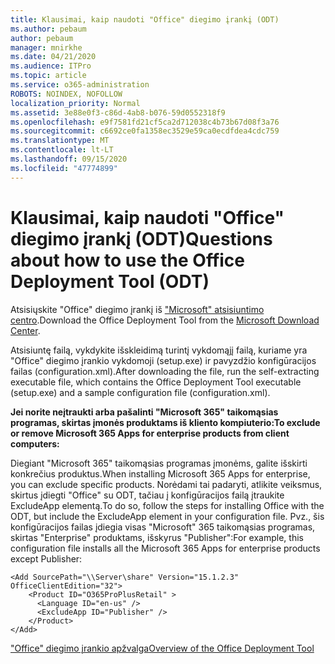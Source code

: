 ```yaml
---
title: Klausimai, kaip naudoti "Office" diegimo įrankį (ODT)
ms.author: pebaum
author: pebaum
manager: mnirkhe
ms.date: 04/21/2020
ms.audience: ITPro
ms.topic: article
ms.service: o365-administration
ROBOTS: NOINDEX, NOFOLLOW
localization_priority: Normal
ms.assetid: 3e88e0f3-c86d-4ab8-b076-59d0552318f9
ms.openlocfilehash: e9f7581fd21cf5ca2d712038c4b73b67d08f3a76
ms.sourcegitcommit: c6692ce0fa1358ec3529e59ca0ecdfdea4cdc759
ms.translationtype: MT
ms.contentlocale: lt-LT
ms.lasthandoff: 09/15/2020
ms.locfileid: "47774899"
---
```

# <a name="questions-about-how-to-use-the-office-deployment-tool-odt"></a><span data-ttu-id="12fcf-102">Klausimai, kaip naudoti "Office" diegimo įrankį (ODT)</span><span class="sxs-lookup"><span data-stu-id="12fcf-102">Questions about how to use the Office Deployment Tool (ODT)</span></span>

<span data-ttu-id="12fcf-103">Atsisiųskite "Office" diegimo įrankį iš ["Microsoft" atsisiuntimo centro](https://go.microsoft.com/fwlink/p/?LinkID=626065).</span><span class="sxs-lookup"><span data-stu-id="12fcf-103">Download the Office Deployment Tool from the [Microsoft Download Center](https://go.microsoft.com/fwlink/p/?LinkID=626065).</span></span>
  
<span data-ttu-id="12fcf-104">Atsisiuntę failą, vykdykite išskleidimą turintį vykdomąjį failą, kuriame yra "Office" diegimo įrankio vykdomoji (setup.exe) ir pavyzdžio konfigūracijos failas (configuration.xml).</span><span class="sxs-lookup"><span data-stu-id="12fcf-104">After downloading the file, run the self-extracting executable file, which contains the Office Deployment Tool executable (setup.exe) and a sample configuration file (configuration.xml).</span></span>
  
 <span data-ttu-id="12fcf-105">**Jei norite neįtraukti arba pašalinti "Microsoft 365" taikomąsias programas, skirtas įmonės produktams iš kliento kompiuterio:**</span><span class="sxs-lookup"><span data-stu-id="12fcf-105">**To exclude or remove Microsoft 365 Apps for enterprise products from client computers:**</span></span>
  
<span data-ttu-id="12fcf-106">Diegiant "Microsoft 365" taikomąsias programas įmonėms, galite išskirti konkrečius produktus.</span><span class="sxs-lookup"><span data-stu-id="12fcf-106">When installing Microsoft 365 Apps for enterprise, you can exclude specific products.</span></span> <span data-ttu-id="12fcf-107">Norėdami tai padaryti, atlikite veiksmus, skirtus įdiegti "Office" su ODT, tačiau į konfigūracijos failą įtraukite ExcludeApp elementą.</span><span class="sxs-lookup"><span data-stu-id="12fcf-107">To do so, follow the steps for installing Office with the ODT, but include the ExcludeApp element in your configuration file.</span></span> <span data-ttu-id="12fcf-108">Pvz., šis konfigūracijos failas įdiegia visas "Microsoft" 365 taikomąsias programas, skirtas "Enterprise" produktams, išskyrus "Publisher":</span><span class="sxs-lookup"><span data-stu-id="12fcf-108">For example, this configuration file installs all the Microsoft 365 Apps for enterprise products except Publisher:</span></span>
  
```
<Add SourcePath="\\Server\share" Version="15.1.2.3" OfficeClientEdition="32">
    <Product ID="O365ProPlusRetail" >
      <Language ID="en-us" />
      <ExcludeApp ID="Publisher" />
    </Product>
</Add>
```

[<span data-ttu-id="12fcf-109">"Office" diegimo įrankio apžvalga</span><span class="sxs-lookup"><span data-stu-id="12fcf-109">Overview of the Office Deployment Tool</span></span>](https://docs.microsoft.com/deployoffice/overview-office-deployment-tool)
  


